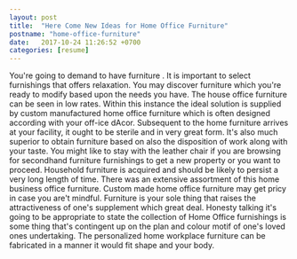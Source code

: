 ```yaml
---
layout: post
title:  "Here Come New Ideas for Home Office Furniture"
postname: "home-office-furniture"
date:   2017-10-24 11:26:52 +0700
categories: [resume]
---
```

You're going to demand to have furniture . It is important to select furnishings that offers relaxation. You may discover furniture which you're ready to modify based upon the needs you have. The house office furniture can be seen in low rates. Within this instance the ideal solution is supplied by custom manufactured home office furniture which is often designed according with your off-ice dAcor. Subsequent to the home furniture arrives at your facility, it ought to be sterile and in very great form. It's also much superior to obtain furniture based on also the disposition of work along with your taste. You might like to stay with the leather chair if you are browsing for secondhand furniture furnishings to get a new property or you want to proceed. Household furniture is acquired and should be likely to persist a very long length of time. There was an extensive assortment of this home business office furniture. Custom made home office furniture may get pricy in case you are't mindful. Furniture is your sole thing that raises the attractiveness of one's supplement which great deal. Honesty talking it's going to be appropriate to state the collection of Home Office furnishings is some thing that's contingent up on the plan and colour motif of one's loved ones undertaking. The personalized home workplace furniture can be fabricated in a manner it would fit shape and your body.
